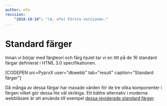 ```yaml
---
author: efo
revision:
    "2018-10-10": "(A, efo) Första versionen."
...
```

Standard färger
=======================

Innan vi börjar med färgteori och färg hjulet tar vi en titt på de 16 standard färgar definierat i HTML 3.0 specifikationen.

[CODEPEN src=PyprxX user="dbwebb" tab="result" caption="Standard färger"]

Då många av dessa färgar har maxade värden för de tre olika komponenter i färgen vilket gör dessa lite väl skrikiga. Ett bättre alternativ i moderna webbläsare är att använda till exempel [dessa reviderade standard färger](http://clrs.cc/).
